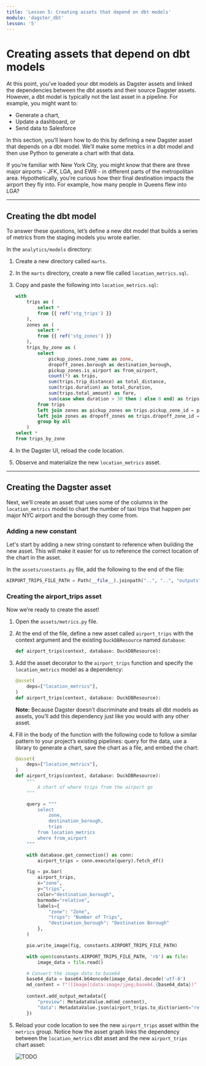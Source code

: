 ```yaml
---
title: 'Lesson 5: Creating assets that depend on dbt models'
module: 'dagster_dbt'
lesson: '5'
---
```


# Creating assets that depend on dbt models

At this point, you’ve loaded your dbt models as Dagster assets and linked the dependencies between the dbt assets and their source Dagster assets. However, a dbt model is typically not the last asset in a pipeline. For example, you might want to:

- Generate a chart,
- Update a dashboard, or
- Send data to Salesforce

In this section, you’ll learn how to do this by defining a new Dagster asset that depends on a dbt model. We’ll make some metrics in a dbt model and then use Python to generate a chart with that data.

If you’re familiar with New York City, you might know that there are three major airports - JFK, LGA, and EWR - in different parts of the metropolitan area. Hypothetically, you’re curious how their final destination impacts the airport they fly into. For example, how many people in Queens flew into LGA?

---

## Creating the dbt model

To answer these questions, let’s define a new dbt model that builds a series of metrics from the staging models you wrote earlier. 

In the `analytics/models` directory:

1. Create a new directory called `marts`.
2. In the `marts` directory, create a new file called `location_metrics.sql`. 
3. Copy and paste the following into `location_metrics.sql`: 
    
    ```sql
    with
        trips as (
            select *
            from {{ ref('stg_trips') }}
        ),
        zones as (
            select *
            from {{ ref('stg_zones') }}
        ),
        trips_by_zone as (
            select
                pickup_zones.zone_name as zone,
                dropoff_zones.borough as destination_borough,
                pickup_zones.is_airport as from_airport,
                count(*) as trips,
                sum(trips.trip_distance) as total_distance,
                sum(trips.duration) as total_duration,
                sum(trips.total_amount) as fare,
                sum(case when duration > 30 then 1 else 0 end) as trips_over_30_min
            from trips
            left join zones as pickup_zones on trips.pickup_zone_id = pickup_zones.zone_id
            left join zones as dropoff_zones on trips.dropoff_zone_id = dropoff_zones.zone_id
            group by all
        )
    select *
    from trips_by_zone
    ```
    
4. In the Dagster UI, reload the code location. 
5. Observe and materialize the new `location_metrics` asset.

---

## Creating the Dagster asset

Next, we’ll create an asset that uses some of the columns in the `location_metrics` model to chart the number of taxi trips that happen per major NYC airport and the borough they come from.

### Adding a new constant

Let's start by adding a new string constant to reference when building the new asset. This will make it easier for us to reference the correct location of the chart in the asset.

In the `assets/constants.py` file, add the following to the end of the file:

```python
AIRPORT_TRIPS_FILE_PATH = Path(__file__).joinpath("..", "..", "outputs", "airport_trips.png").resolve()
``` 
   
### Creating the airport_trips asset

Now we’re ready to create the asset!

1. Open the `assets/metrics.py` file.
2. At the end of the file, define a new asset called `airport_trips` with the context argument and the existing `DuckDBResource` named `database`:
    
    ```python
    def airport_trips(context, database: DuckDBResource):
    ```
    
3. Add the asset decorator to the `airport_trips` function and specify the `location_metrics` model as a dependency:
    
    ```python
    @asset(
        deps=["location_metrics"],
    )
    def airport_trips(context, database: DuckDBResource):
    ```
    
    **Note:** Because Dagster doesn’t discriminate and treats all dbt models as assets, you’ll add this dependency just like you would with any other asset.
    
4. Fill in the body of the function with the following code to follow a similar pattern to your project’s existing pipelines: query for the data, use a library to generate a chart, save the chart as a file, and embed the chart:
    
   ```python
   @asset(
       deps=["location_metrics"],
   )
   def airport_trips(context, database: DuckDBResource):
       """
           A chart of where trips from the airport go
       """
   
       query = """
           select
               zone,
               destination_borough,
               trips
           from location_metrics
           where from_airport
       """
   
       with database.get_connection() as conn:
           airport_trips = conn.execute(query).fetch_df()
   
       fig = px.bar(
           airport_trips,
           x="zone",
           y="trips",
           color="destination_borough",
           barmode="relative",
           labels={
               "zone": "Zone",
               "trips": "Number of Trips",
               "destination_borough": "Destination Borough"
           },
       )
   
       pio.write_image(fig, constants.AIRPORT_TRIPS_FILE_PATH)
   
       with open(constants.AIRPORT_TRIPS_FILE_PATH, 'rb') as file:
           image_data = file.read()
   
       # Convert the image data to base64
       base64_data = base64.b64encode(image_data).decode('utf-8')
       md_content = f"![Image](data:image/jpeg;base64,{base64_data})"
       
       context.add_output_metadata({
           "preview": MetadataValue.md(md_content),
           "data": MetadataValue.json(airport_trips.to_dict(orient="records"))
       })
   ```
    
5. Reload your code location to see the new `airport_trips` asset within the `metrics` group. Notice how the asset graph links the dependency between the `location_metrics` dbt asset and the new `airport_trips` chart asset:

   ![TODO]()